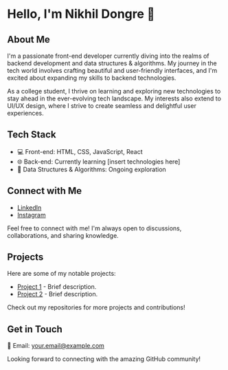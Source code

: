 # Hello, I'm Nikhil Dongre 👋

## About Me

I'm a passionate front-end developer currently diving into the realms of backend development and data structures & algorithms. My journey in the tech world involves crafting beautiful and user-friendly interfaces, and I'm excited about expanding my skills to backend technologies.

As a college student, I thrive on learning and exploring new technologies to stay ahead in the ever-evolving tech landscape. My interests also extend to UI/UX design, where I strive to create seamless and delightful user experiences.

## Tech Stack

- 💻 Front-end: HTML, CSS, JavaScript, React
- 🌐 Back-end: Currently learning [insert technologies here]
- 🧠 Data Structures & Algorithms: Ongoing exploration

## Connect with Me

- [LinkedIn](https://www.linkedin.com/in/nikhil-dongre81)
- [Instagram](https://www.instagram.com/yourinstagram)

Feel free to connect with me! I'm always open to discussions, collaborations, and sharing knowledge.

## Projects

Here are some of my notable projects:

- [Project 1](link-to-project-1) - Brief description.
- [Project 2](link-to-project-2) - Brief description.

Check out my repositories for more projects and contributions!

## Get in Touch

📧 Email: your.email@example.com

Looking forward to connecting with the amazing GitHub community!



<!--
**NikhilDongre1/Nikhildongre1** is a ✨ _special_ ✨ repository because its `README.md` (this file) appears on your GitHub profile.

Here are some ideas to get you started:

- 🔭 I’m currently working on ...
- 🌱 I’m currently learning ...
- 👯 I’m looking to collaborate on ...
- 🤔 I’m looking for help with ...
- 💬 Ask me about ...
- 📫 How to reach me: ...
- 😄 Pronouns: ...
- ⚡ Fun fact: ...
-->
